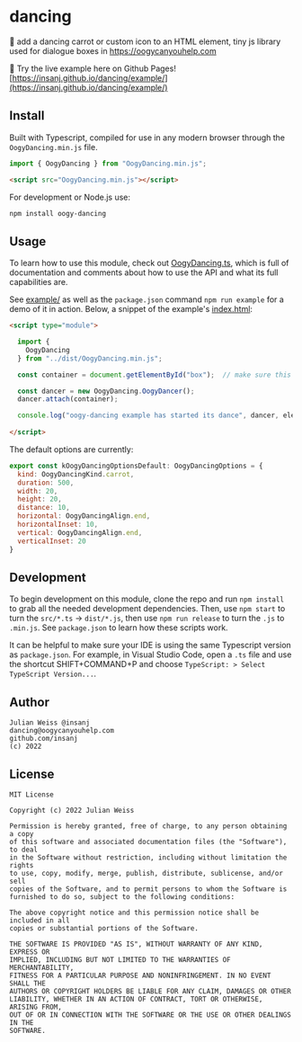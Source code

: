# dancing

🪩  add a dancing carrot or custom icon to an HTML element, tiny js library used for dialogue boxes in https://oogycanyouhelp.com

🚀 Try the live example here on Github Pages! [https://insanj.github.io/dancing/example/](https://insanj.github.io/dancing/example/)

## Install

Built with Typescript, compiled for use in any modern browser through the `OogyDancing.min.js` file.

```js
import { OogyDancing } from "OogyDancing.min.js";
```

```html
<script src="OogyDancing.min.js"></script>
```

For development or Node.js use:

```bash
npm install oogy-dancing
```


## Usage

To learn how to use this module, check out [OogyDancing.ts](src/OogyDancing.ts), which is full of documentation and comments about how to use the API and what its full capabilities are.

See [example/](example/) as well as the `package.json` command `npm run example` for a demo of it in action. Below, a snippet of the example's [index.html](example/index.html):

```html
<script type="module">

  import { 
    OogyDancing
  } from "../dist/OogyDancing.min.js";

  const container = document.getElementById("box");  // make sure this element has position: relative (or its parent, or one of its children)

  const dancer = new OogyDancing.OogyDancer();
  dancer.attach(container);

  console.log("oogy-dancing example has started its dance", dancer, element);
    
</script>
```

The default options are currently:

```js
export const kOogyDancingOptionsDefault: OogyDancingOptions = {
  kind: OogyDancingKind.carrot,
  duration: 500,
  width: 20,
  height: 20,
  distance: 10,
  horizontal: OogyDancingAlign.end,
  horizontalInset: 10,
  vertical: OogyDancingAlign.end,
  verticalInset: 20
}
```

## Development

To begin development on this module, clone the repo and run `npm install` to grab all the needed development dependencies. Then, use `npm start` to turn the `src/*.ts` -> `dist/*.js`, then use `npm run release` to turn the `.js` to `.min.js`. See `package.json` to learn how these scripts work.

It can be helpful to make sure your IDE is using the same Typescript version as `package.json`. For example, in Visual Studio Code, open a `.ts` file and use the shortcut SHIFT+COMMAND+P and choose `TypeScript: > Select TypeScript Version...`.


## Author

```
Julian Weiss @insanj
dancing@oogycanyouhelp.com
github.com/insanj
(c) 2022
```


## License

```
MIT License

Copyright (c) 2022 Julian Weiss

Permission is hereby granted, free of charge, to any person obtaining a copy
of this software and associated documentation files (the "Software"), to deal
in the Software without restriction, including without limitation the rights
to use, copy, modify, merge, publish, distribute, sublicense, and/or sell
copies of the Software, and to permit persons to whom the Software is
furnished to do so, subject to the following conditions:

The above copyright notice and this permission notice shall be included in all
copies or substantial portions of the Software.

THE SOFTWARE IS PROVIDED "AS IS", WITHOUT WARRANTY OF ANY KIND, EXPRESS OR
IMPLIED, INCLUDING BUT NOT LIMITED TO THE WARRANTIES OF MERCHANTABILITY,
FITNESS FOR A PARTICULAR PURPOSE AND NONINFRINGEMENT. IN NO EVENT SHALL THE
AUTHORS OR COPYRIGHT HOLDERS BE LIABLE FOR ANY CLAIM, DAMAGES OR OTHER
LIABILITY, WHETHER IN AN ACTION OF CONTRACT, TORT OR OTHERWISE, ARISING FROM,
OUT OF OR IN CONNECTION WITH THE SOFTWARE OR THE USE OR OTHER DEALINGS IN THE
SOFTWARE.
```